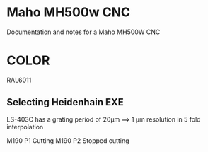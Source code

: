 # Maho MH500w CNC

Documentation and notes for a Maho MH500W CNC

# COLOR

RAL6011

## Selecting Heidenhain EXE

LS-403C has a grating period of 20μm ==> 1 μm resolution in 5 fold interpolation


M190 P1 Cutting
M190 P2 Stopped cutting